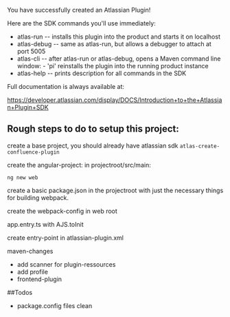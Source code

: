 You have successfully created an Atlassian Plugin!

Here are the SDK commands you'll use immediately:

* atlas-run   -- installs this plugin into the product and starts it on localhost
* atlas-debug -- same as atlas-run, but allows a debugger to attach at port 5005
* atlas-cli   -- after atlas-run or atlas-debug, opens a Maven command line window:
                 - 'pi' reinstalls the plugin into the running product instance
* atlas-help  -- prints description for all commands in the SDK

Full documentation is always available at:

https://developer.atlassian.com/display/DOCS/Introduction+to+the+Atlassian+Plugin+SDK



## Rough steps to do to setup this project:

create a base project, you should already have atlassian sdk
`atlas-create-confluence-plugin`

create the angular-project:
in projectroot/src/main:

`ng new web`

create a basic package.json in the projectroot with just the necessary things for building webpack.

create the webpack-config in web root

app.entry.ts with AJS.toInit

create entry-point in atlassian-plugin.xml

maven-changes
 * add scanner for plugin-ressources
 * add profile
 * frontend-plugin


##Todos
* package.config files clean
